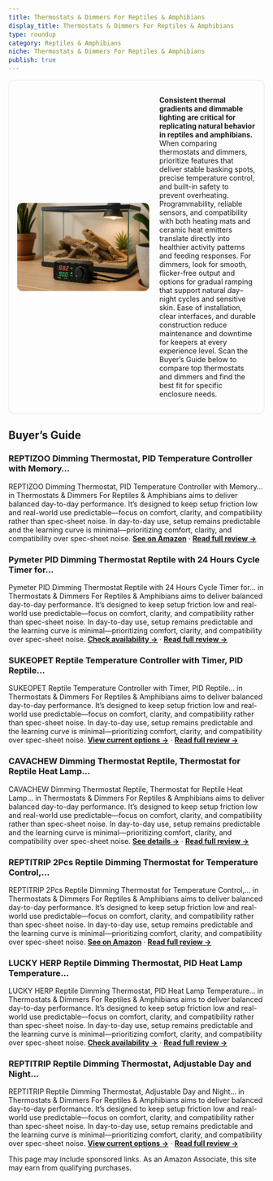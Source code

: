 ```yaml
---
title: Thermostats & Dimmers For Reptiles & Amphibians
display_title: Thermostats & Dimmers For Reptiles & Amphibians
type: roundup
category: Reptiles & Amphibians
niche: Thermostats & Dimmers For Reptiles & Amphibians
publish: true
---
```


<section class="hero-split" style="width:100%;box-sizing:border-box;border:1px solid #e5e7eb;border-radius:12px;padding:16px;display:grid;grid-template-columns:minmax(260px,40%) 1fr;gap:20px;align-items:center;"><figure style="margin:0;"><img src="/hero/roundups/reptiles-amphibians/thermostats-dimmers-for-reptiles-amphibians.webp" alt="" style="width:100%;height:auto;display:block;border-radius:10px;"/></figure><div class="hero-copy" style="min-width:0;"><p><strong>Consistent thermal gradients and dimmable lighting are critical for replicating natural behavior in reptiles and amphibians.</strong> When comparing thermostats and dimmers, prioritize features that deliver stable basking spots, precise temperature control, and built-in safety to prevent overheating. Programmability, reliable sensors, and compatibility with both heating mats and ceramic heat emitters translate directly into healthier activity patterns and feeding responses. For dimmers, look for smooth, flicker-free output and options for gradual ramping that support natural day&ndash;night cycles and sensitive skin. Ease of installation, clear interfaces, and durable construction reduce maintenance and downtime for keepers at every experience level. Scan the Buyer’s Guide below to compare top thermostats and dimmers and find the best fit for specific enclosure needs.</p></div></section>


<h2>Buyer’s Guide</h2>
<h3>REPTIZOO Dimming Thermostat, PID Temperature Controller with Memory…</h3>
<p>REPTIZOO Dimming Thermostat, PID Temperature Controller with Memory… in Thermostats & Dimmers For Reptiles & Amphibians aims to deliver balanced day-to-day performance. It’s designed to keep setup friction low and real-world use predictable&mdash;focus on comfort, clarity, and compatibility rather than spec-sheet noise. In day-to-day use, setup remains predictable and the learning curve is minimal&mdash;prioritizing comfort, clarity, and compatibility over spec-sheet noise. <a href="https://amzn.to/46TiBFC" target="_blank" rel="nofollow sponsored noopener noopener" target="_blank"><strong>See on Amazon</strong></a> · <a href="/reviews/reptizoo-dimming-thermostat-pid-temperature-controller-with-memory-func-9cd56d63/"><strong>Read full review &rarr;</strong></a></p>
<h3>Pymeter PID Dimming Thermostat Reptile with 24 Hours Cycle Timer for…</h3>
<p>Pymeter PID Dimming Thermostat Reptile with 24 Hours Cycle Timer for… in Thermostats & Dimmers For Reptiles & Amphibians aims to deliver balanced day-to-day performance. It’s designed to keep setup friction low and real-world use predictable&mdash;focus on comfort, clarity, and compatibility rather than spec-sheet noise. In day-to-day use, setup remains predictable and the learning curve is minimal&mdash;prioritizing comfort, clarity, and compatibility over spec-sheet noise. <a href="https://amzn.to/4pW8nwD" target="_blank" rel="nofollow sponsored noopener noopener" target="_blank"><strong>Check availability &rarr;</strong></a> · <a href="/reviews/pymeter-pid-dimming-thermostat-reptile-with-24-hours-cycle-timer-for-re-59c7ef97/"><strong>Read full review &rarr;</strong></a></p>
<h3>SUKEOPET Reptile Temperature Controller with Timer, PID Reptile…</h3>
<p>SUKEOPET Reptile Temperature Controller with Timer, PID Reptile… in Thermostats & Dimmers For Reptiles & Amphibians aims to deliver balanced day-to-day performance. It’s designed to keep setup friction low and real-world use predictable&mdash;focus on comfort, clarity, and compatibility rather than spec-sheet noise. In day-to-day use, setup remains predictable and the learning curve is minimal&mdash;prioritizing comfort, clarity, and compatibility over spec-sheet noise. <a href="https://amzn.to/4nM0M28" target="_blank" rel="nofollow sponsored noopener noopener" target="_blank"><strong>View current options &rarr;</strong></a> · <a href="/reviews/sukeopet-reptile-temperature-controller-with-timer-pid-reptile-digital-b3a84a5c/"><strong>Read full review &rarr;</strong></a></p>
<h3>CAVACHEW Dimming Thermostat Reptile, Thermostat for Reptile Heat Lamp…</h3>
<p>CAVACHEW Dimming Thermostat Reptile, Thermostat for Reptile Heat Lamp… in Thermostats & Dimmers For Reptiles & Amphibians aims to deliver balanced day-to-day performance. It’s designed to keep setup friction low and real-world use predictable&mdash;focus on comfort, clarity, and compatibility rather than spec-sheet noise. In day-to-day use, setup remains predictable and the learning curve is minimal&mdash;prioritizing comfort, clarity, and compatibility over spec-sheet noise. <a href="https://amzn.to/42sGz97" target="_blank" rel="nofollow sponsored noopener noopener" target="_blank"><strong>See details &rarr;</strong></a> · <a href="/reviews/cavachew-dimming-thermostat-reptile-thermostat-for-reptile-heat-lamp-ma-6e0c1edf/"><strong>Read full review &rarr;</strong></a></p>
<h3>REPTITRIP 2Pcs Reptile Dimming Thermostat for Temperature Control,…</h3>
<p>REPTITRIP 2Pcs Reptile Dimming Thermostat for Temperature Control,… in Thermostats & Dimmers For Reptiles & Amphibians aims to deliver balanced day-to-day performance. It’s designed to keep setup friction low and real-world use predictable&mdash;focus on comfort, clarity, and compatibility rather than spec-sheet noise. In day-to-day use, setup remains predictable and the learning curve is minimal&mdash;prioritizing comfort, clarity, and compatibility over spec-sheet noise. <a href="https://amzn.to/46NGCh6" target="_blank" rel="nofollow sponsored noopener noopener" target="_blank"><strong>See on Amazon</strong></a> · <a href="/reviews/reptitrip-2pcs-reptile-dimming-thermostat-for-temperature-control-dimme-316b4051/"><strong>Read full review &rarr;</strong></a></p>
<h3>LUCKY HERP Reptile Dimming Thermostat, PID Heat Lamp Temperature…</h3>
<p>LUCKY HERP Reptile Dimming Thermostat, PID Heat Lamp Temperature… in Thermostats & Dimmers For Reptiles & Amphibians aims to deliver balanced day-to-day performance. It’s designed to keep setup friction low and real-world use predictable&mdash;focus on comfort, clarity, and compatibility rather than spec-sheet noise. In day-to-day use, setup remains predictable and the learning curve is minimal&mdash;prioritizing comfort, clarity, and compatibility over spec-sheet noise. <a href="https://amzn.to/4o5ypfj" target="_blank" rel="nofollow sponsored noopener noopener" target="_blank"><strong>Check availability &rarr;</strong></a> · <a href="/reviews/lucky-herp-reptile-dimming-thermostat-pid-heat-lamp-temperature-control-5eb3ea0a/"><strong>Read full review &rarr;</strong></a></p>
<h3>REPTITRIP Reptile Dimming Thermostat, Adjustable Day and Night…</h3>
<p>REPTITRIP Reptile Dimming Thermostat, Adjustable Day and Night… in Thermostats & Dimmers For Reptiles & Amphibians aims to deliver balanced day-to-day performance. It’s designed to keep setup friction low and real-world use predictable&mdash;focus on comfort, clarity, and compatibility rather than spec-sheet noise. In day-to-day use, setup remains predictable and the learning curve is minimal&mdash;prioritizing comfort, clarity, and compatibility over spec-sheet noise. <a href="https://amzn.to/42Mdeqz" target="_blank" rel="nofollow sponsored noopener noopener" target="_blank"><strong>View current options &rarr;</strong></a> · <a href="/reviews/reptitrip-reptile-dimming-thermostat-adjustable-day-and-night-temperatu-de4e115e/"><strong>Read full review &rarr;</strong></a></p>
<aside class="disclosure">This page may include sponsored links. As an Amazon Associate, this site may earn from qualifying purchases.</aside>
